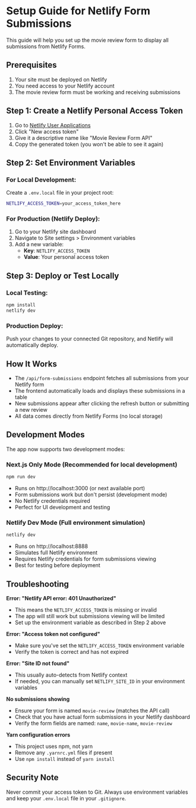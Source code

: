 # Setup Guide for Netlify Form Submissions

This guide will help you set up the movie review form to display all submissions from Netlify Forms.

## Prerequisites

1. Your site must be deployed on Netlify
2. You need access to your Netlify account
3. The movie review form must be working and receiving submissions

## Step 1: Create a Netlify Personal Access Token

1. Go to [Netlify User Applications](https://app.netlify.com/user/applications#personal-access-tokens)
2. Click "New access token"
3. Give it a descriptive name like "Movie Review Form API"
4. Copy the generated token (you won't be able to see it again)

## Step 2: Set Environment Variables

### For Local Development:
Create a `.env.local` file in your project root:

```bash
NETLIFY_ACCESS_TOKEN=your_access_token_here
```

### For Production (Netlify Deploy):
1. Go to your Netlify site dashboard
2. Navigate to Site settings > Environment variables
3. Add a new variable:
   - **Key**: `NETLIFY_ACCESS_TOKEN`
   - **Value**: Your personal access token

## Step 3: Deploy or Test Locally

### Local Testing:
```bash
npm install
netlify dev
```

### Production Deploy:
Push your changes to your connected Git repository, and Netlify will automatically deploy.

## How It Works

- The `/api/form-submissions` endpoint fetches all submissions from your Netlify form
- The frontend automatically loads and displays these submissions in a table
- New submissions appear after clicking the refresh button or submitting a new review
- All data comes directly from Netlify Forms (no local storage)

## Development Modes

The app now supports two development modes:

### Next.js Only Mode (Recommended for local development)
```bash
npm run dev
```
- Runs on http://localhost:3000 (or next available port)  
- Form submissions work but don't persist (development mode)
- No Netlify credentials required
- Perfect for UI development and testing

### Netlify Dev Mode (Full environment simulation)
```bash
netlify dev
```
- Runs on http://localhost:8888
- Simulates full Netlify environment
- Requires Netlify credentials for form submissions viewing
- Best for testing before deployment

## Troubleshooting

**Error: "Netlify API error: 401 Unauthorized"**
- This means the `NETLIFY_ACCESS_TOKEN` is missing or invalid
- The app will still work but submissions viewing will be limited
- Set up the environment variable as described in Step 2 above

**Error: "Access token not configured"**
- Make sure you've set the `NETLIFY_ACCESS_TOKEN` environment variable
- Verify the token is correct and has not expired

**Error: "Site ID not found"**
- This usually auto-detects from Netlify context
- If needed, you can manually set `NETLIFY_SITE_ID` in your environment variables

**No submissions showing**
- Ensure your form is named `movie-review` (matches the API call)
- Check that you have actual form submissions in your Netlify dashboard
- Verify the form fields are named: `name`, `movie-name`, `movie-review`

**Yarn configuration errors**
- This project uses npm, not yarn
- Remove any `.yarnrc.yml` files if present
- Use `npm install` instead of `yarn install`

## Security Note

Never commit your access token to Git. Always use environment variables and keep your `.env.local` file in your `.gitignore`. 
